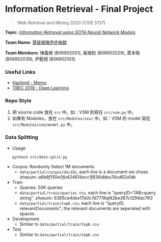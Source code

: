 # Information Retrieval - Final Project

> Web Retrieval and Mining 2020 (CSIE 5137)

**Topic**: <u>*Information Retrieval using SOTA Neural Network Models*</u>

**Team Name**: <u>賈裴根陳尹症候群</u>

**Team Members**: 陳義榮 (B06902001), 裴梧鈞 (B06902029), 賈本晧 (B06902039), 尹聖翔 (B06902103)

### Useful Links

- [Hackmd - Memo](https://hackmd.io/@jimpei8989/SyzKDbva8)
- [TREC 2019 - Deep Learning](https://microsoft.github.io/TREC-2019-Deep-Learning/)

### Repo Style
1. 把 source code 放在 `src` 中。如：VSM 則寫在 `src/vsm.py` 中。
2. 如果有 Modules，放在 `src/Modules/xxx/` 中。如：VSM 的 model 寫在 `src/Modules/vsm/model.py` 中。

### Data Splitting
- Usage
    ```bash
    python3 src/data-split.py
    ```
- Corpus: Randomly Select 1M documents
    - `data/partial/corpus/docIDs`, each line is a document we chose. *shasum: a6b8f150e0fa424614ecc1f636dbbe74cd62a1db*
- Train
    - Queries: 50K queries
    - `data/partial/train/queries.tsv`, each line is "queryID&lt;TAB&gt;query string". *shasum: 6365ca4dee17a0c7d7719af42be367c1294ac763*
    - `data/partial/train/topK.csv`, each line is "queryID, relevantDocuments"; the relevant documents are seperated with spaces
- Development
    - Similar to `data/partial/train/topK.csv`
- Test
    - Similar to `data/partial/train/topK.csv`
